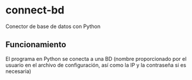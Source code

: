 # connect-bd
Conector de base de datos con Python

## Funcionamiento

El programa en Python se conecta a una BD (nombre proporcionado por el usuario en el archivo de configuración, así como la IP y la contraseña si es necesaria)
